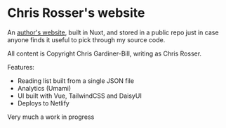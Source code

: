 # Chris Rosser's website

An [author's website](https://chrisrosser.net), built in Nuxt, and stored in a public repo just in case anyone finds it useful to pick through my source code.

All content is Copyright Chris Gardiner-Bill, writing as Chris Rosser.

Features:

* Reading list built from a single JSON file
* Analytics (Umami)
* UI built with Vue, TailwindCSS and DaisyUI
* Deploys to Netlify

Very much a work in progress
